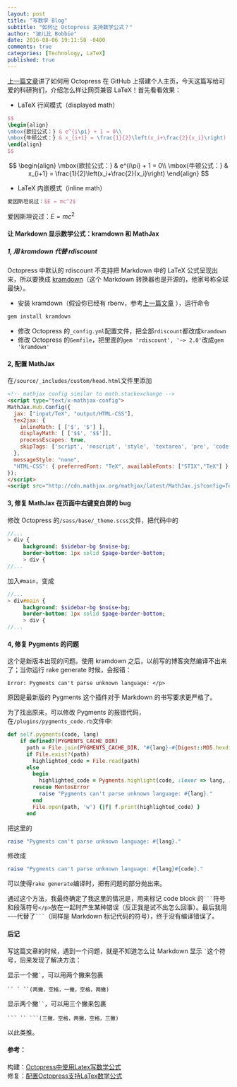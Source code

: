```yaml
---
layout: post
title: "写数学 Blog"
subtitle: "如何让 Octopress 支持数学公式？"
author: "波儿比 Bobbie"
date: 2016-08-06 19:11:58 -0400
comments: true
categories: [Technology, LaTeX]
published: true
---
```


[上一篇文章](/blog/2016/08/06/yong-you-ni-de-ge-ren-bo-ke/index.html)讲了如何用 Octopress 在 GitHub 上搭建个人主页，今天这篇写给可爱的科研狗们，介绍怎么样让网页兼容 LaTeX！首先看看效果：

- LaTeX 行间模式（displayed math）

```latex latex
$$
\begin{align}
\mbox{欧拉公式：} & e^{i\pi} + 1 = 0\\
\mbox{牛顿公式：} & x_{i+1} = \frac{1}{2}\left(x_i+\frac{2}{x_i}\right)
\end{align}
$$
```
	
$$
\begin{align}
\mbox{欧拉公式：} & e^{i\pi} + 1 = 0\\
\mbox{牛顿公式：} & x_{i+1} = \frac{1}{2}\left(x_i+\frac{2}{x_i}\right)
\end{align}
$$

<!--more-->

- LaTeX 内嵌模式（inline math）

```latex latex
爱因斯坦说过：$E = mc^2$
```
	
爱因斯坦说过：$E = mc^2$

#### 让 Markdown 显示数学公式：kramdown 和 MathJax

##### 1, 用 kramdown 代替 rdiscount

Octopress 中默认的 rdiscount 不支持把 Markdown 中的 LaTeX 公式呈现出来，所以要换成 [kramdown](http://kramdown.gettalong.org/)（这个 Markdown 转换器也是开源的，他家号称全球最快）。

* 安装 kramdown（假设你已经有 rbenv，参考[上一篇文章](/blog/2016/08/06/yong-you-ni-de-ge-ren-bo-ke/index.html) ），运行命令

```bash
gem install kramdown
```

* 修改 Octopress 的`_config.yml`配置文件，把全部`rdiscount`都改成`kramdown`
* 修改 Octopress 的`Gemfile`，把里面的`gem 'rdiscount', '~> 2.0'`改成`gem 'kramdown'`

#### 2, 配置 MathJax

在`/source/_includes/custom/head.html`文件里添加

```html head.html
<!-- mathjax config similar to math.stackexchange -->
<script type="text/x-mathjax-config">
MathJax.Hub.Config({
  jax: ["input/TeX", "output/HTML-CSS"],
  tex2jax: {
    inlineMath: [ ['$', '$'] ],
    displayMath: [ ['$$', '$$']],
    processEscapes: true,
    skipTags: ['script', 'noscript', 'style', 'textarea', 'pre', 'code']
  },
  messageStyle: "none",
  "HTML-CSS": { preferredFont: "TeX", availableFonts: ["STIX","TeX"] }
});
</script>
<script src="http://cdn.mathjax.org/mathjax/latest/MathJax.js?config=TeX-AMS_HTML" type="text/javascript"></script>
```

#### 3, 修复 MathJax 在页面中右键变白屏的 bug

修改 Octopress 的`/sass/base/_theme.scss`文件，把代码中的

```sass _theme.scss
//...
> div {
     background: $sidebar-bg $noise-bg;
     border-bottom: 1px solid $page-border-bottom;
     > div {
//...
```

加入`#main`，变成

```sass sass
//...
> div#main {
     background: $sidebar-bg $noise-bg;
     border-bottom: 1px solid $page-border-bottom;
     > div {
//...
```

#### 4, 修复 Pygments 的问题

这个是新版本出现的问题。使用 kramdown 之后，以前写的博客突然编译不出来了；当你运行 rake generate 时候，会报错：

```
Error: Pygments can't parse unknown language: </p>
```

原因是最新版的 Pygments 这个插件对于 Markdown 的书写要求更严格了。

为了找出原来，可以修改 Pygments 的报错代码，在`/plugins/pygments_code.rb`文件中:

```ruby pygments_code.rb
def self.pygments(code, lang)
    if defined?(PYGMENTS_CACHE_DIR)
      path = File.join(PYGMENTS_CACHE_DIR, "#{lang}-#{Digest::MD5.hexdigest(code)}.html")
      if File.exist?(path)
        highlighted_code = File.read(path)
      else
        begin
          highlighted_code = Pygments.highlight(code, :lexer => lang, :formatter => 'html', :options => {:encoding => 'utf-8', :startinline => true})
        rescue MentosError
          raise "Pygments can't parse unknown language: #{lang}."
        end
        File.open(path, 'w') {|f| f.print(highlighted_code) }
      end
```

把这里的

```ruby
raise "Pygments can't parse unknown language: #{lang}."
```

修改成

```ruby
raise "Pygments can't parse unknown language: #{lang}#{code}."
```

可以使得`rake generate`编译时，把有问题的部分抛出来。

通过这个方法，我最终确定了我这里的情况是，用来标记 code block 的```` ``` ````符号和段落符号`</p>`放在一起时产生某种错误（反正我是试不出怎么回事）。最后我用`~~~`代替了```` ``` ````（同样是 Markdown 标记代码的符号），终于没有编译错误了。

#### 后记

写这篇文章的时候，遇到一个问题，就是不知道怎么让 Markdown 显示 `` ` ``这个符号，后来发现了解决方法：

显示一个撇`` ` ``，可以用两个撇来包裹

~~~
`` ` ``(两撇，空格，一撇，空格，两撇)  
~~~

显示两个撇``` `` ```，可以用三个撇来包裹

~~~
``` `` ```(三撇，空格，两撇，空格，三撇)
~~~

以此类推。

#### 参考：

构建：[Octopress中使用Latex写数学公式](http://dreamrunner.org/blog/2014/03/09/octopresszhong-shi-yong-latexxie-shu-xue-gong-shi/)  
修复：[配置Octopress支持LaTex数学公式](http://lvraikkonen.github.io/blog/2015/08/08/adding-support-for-math-formula/)